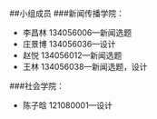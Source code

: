##小组成员
###新闻传播学院：
- 李昌林  134056006—新闻选题
- 庄景博  134056036—设计
- 赵悦    134056012—新闻选题
- 王林    134056038—新闻选题，设计

###社会学院：  
- 陈子晗  121080001—设计
